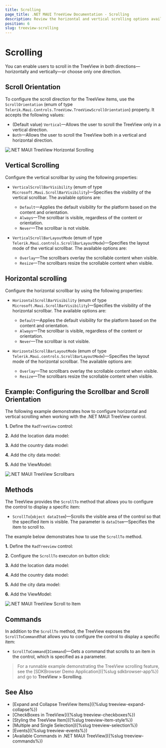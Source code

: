 ```yaml
---
title: Scrolling
page_title: .NET MAUI TreeView Documentation - Scrolling
description: Review the horizontal and vertical scrolling options available in TreeView for .NET MAUI.
position: 6
slug: treeview-scrolling
---
```


# Scrolling

You can enable users to scroll in the TreeView in both directions&mdash;horizontally and vertically&mdash;or choose only one direction. 

## Scroll Orientation

To configure the scroll direction for the TreeView items, use the `ScrollOrientation` (enum of type `Telerik.Maui.Controls.TreeView.TreeViewScrollOrientation`) property. It accepts the following values:

* (Default value) `Vertical`&mdash;Allows the user to scroll the TreeView only in a vertical direction.
* `Both`&mdash;Allows the user to scroll the TreeView both in a vertical and horizontal direction.

![.NET MAUI TreeView Horizontal Scrolling](images/treeview-horizontalscrolling.gif)

## Vertical Scrolling

Configure the vertical scrollbar by using the following properties:

* `VerticalScrollBarVisibility` (enum of type `Microsoft.Maui.ScrollBarVisibility`)&mdash;Specifies the visibility of the vertical scrollbar. The available options are: 
	* `Default`&mdash;Applies the default visibility for the platform based on the content and orientation.
	* `Always`&mdash;The scrollbar is visible, regardless of the content or orientation.
	* `Never`&mdash;The scrollbar is not visible.


* `VerticalScrollBarLayoutMode` (enum of type `Telerik.Maui.controls.ScrollBarLayoutMode`)&mdash;Specifies the layout mode of the vertical scrollbar. The available options are: 
	* `Overlay`&mdash;The scrollbars overlay the scrollable content when visible.
	* `Resize`&mdash;The scrollbars resize the scrollable content when visible.

## Horizontal scrolling

Configure the horizontal scrollbar by using the following properties:

* `HorizontalScrollBarVisibility` (enum of type `Microsoft.Maui.ScrollBarVisibility`)&mdash;Specifies the visibility of the horizontal scrollbar.
The available options are: 
	* `Default`&mdash;Applies the default visibility for the platform based on the content and orientation.
	* `Always`&mdash;The scrollbar is visible, regardless of the content or orientation.
	* `Never`&mdash;The scrollbar is not visible.

* `HorizontalScrollBarLayoutMode` (enum of type `Telerik.Maui.controls.ScrollBarLayoutMode`)&mdash;Specifies the layout mode of the horizontal scrollbar. 
The available options are: 
	* `Overlay`&mdash;The scrollbars overlay the scrollable content when visible.
	* `Resize`&mdash;The scrollbars resize the scrollable content when visible.

## Example: Configuring the Scrollbar and Scroll Orientation

The following example demonstrates how to configure horizontal and vertical scrolling when working with the .NET MAUI TreeView control.

**1.** Define the `RadTreeView` control:

<snippet id='treeview-scrolling'/>

**2.** Add the location data model:

<snippet id='treeview-location-model'/>

**3.** Add the country data model:

<snippet id='treeview-country-model'/>

**4.** Add the city data model:

<snippet id='treeview-city-model'/>

**5.** Add the ViewModel:

<snippet id='treeview-location-viewmodel'/>

![.NET MAUI TreeView Scrollbars](images/treeview-scrollbars.gif)

## Methods 

The TreeView provides the `ScrollTo` method that allows you to configure the control to display a specific item:

* `ScrollTo`(`object dataItem`)&mdash;Scrolls the visible area of the control so that the specified item is visible. The parameter is `dataItem`&mdash;Specifies the item to scroll to.

The example below demonstrates how to use the `ScrollTo` method.

**1.** Define the `RadTreeview` control: 

<snippet id='treeview-programmatic-scrolling-xaml'/>

**2.** Configure the `ScrollTo` executon on button click:

<snippet id='treeview-programmatic-scrolling'/>

**3.** Add the location data model:

<snippet id='treeview-location-model'/>

**4.** Add the country data model:

<snippet id='treeview-country-model'/>

**5.** Add the city data model:

<snippet id='treeview-city-model'/>

**6.** Add the ViewModel:

<snippet id='treeview-location-viewmodel'/>

![.NET MAUI TreeView Scroll to Item](images/treeview-scrollto-item.gif)

## Commands

In addition to the `ScrollTo` method, the TreeView exposes the `ScrollToCommand`that allows you to configure the control to display a specific item:

* `ScrollToCommand`(`ICommand`)&mdash;Gets a command that scrolls to an item in the control, which is specified as a parameter.

> For a runnable example demonstrating the TreeView scrolling feature, see the [SDKBrowser Demo Application]({%slug sdkbrowser-app%}) and go to **TreeView > Scrolling**.

## See Also

* [Expand and Collapse TreeView Items]({%slug treeview-expand-collapse%})
* [CheckBoxes in TreeView]({%slug treeview-checkboxes%})
* [Styling the TreeView Item]({%slug treeview-item-style%})
* [Multiple and Single Selection]({%slug treeview-selection%})
* [Events]({%slug treeview-events%})
* [Available Commands in .NET MAUI TreeView]({%slug treeview-commands%})
